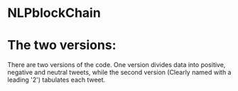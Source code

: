 # NLPblockChain

# The two versions:

  There are two versions of the code. One version divides data into positive, negative and neutral tweets, while the second version (Clearly named with a leading '2') tabulates each tweet.
